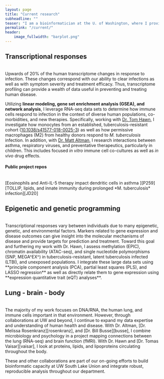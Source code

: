 ```yaml
---
layout: page
title: "Current research"
subheadline: ""
teaser: "I am a bioinformatician at the U. of Washington, where I provide data analysis expertise in next-generation sequencing and other high-throughput molecular data across a variety of projects relevant to human health and disease."
permalink: "/current/"
header:
    image_fullwidth: "barplot.png"
---
```


## Transcriptional responses
<br>
Upwards of 20% of the human transcriptome changes in response to infection. These changes correspond with our ability to clear infections as well as with symptom severity and treatment efficacy. Thus, transcriptome profiling can provide a wealth of data useful in preventing and treating human disease. 

Utilizing **linear modeling, gene set enrichment analysis (GSEA), and network analysis**, I leverage RNA-seq data sets to determine how immune cells respond to infection in the context of diverse human populations, co-morbidities, and new therapies. Specifically, working with [Dr. Tom Hawn][hawn], I investigate how monocytes from an established, tuberculosis-resistant cohort ([10.1038/s41577-018-0025-3][rstr]) as well as how permissive macrophages (M2) from healthy donors respond to *M. tuberculosis* infection. In addition, with [Dr. Matt Altman][altman], I research interactions between asthma, respiratory viruses, and preventative therapeutics, particularly in children. This includes focused *in vitro* immune cell co-cultures as well as *in vivo* drug effects.

#### Public project repos
<br>
[Eosinophils and Anti-IL-5 therapy impact dendritic cells in asthma ][P259]  
[TOLLIP, lipids, and innate immunity during prolonged *M. tuberculosis* infection][JD20]

## Epigenetic and genetic programming
<br>
Transcriptional responses vary between individuals due to many epigenetic, genetic, and environmental factors. Markers related to gene expression and disease outcomes can give insight into the molecular mechanisms of disease and provide targets for prediction and treatment. Toward this goal and furthering my work with Dr. Hawn, I assess methylation (EPIC), chromatin availability (ATAC-seq), and single nucleotide polymorphisms (SNP, MEGA^EX^) in tuberculosis-resistant, latent tuberculosis infected (LTBI), and unexposed populations. I integrate these large data sets using **principle component analysis (PCA), partial least squares (PLS), and LASSO regression** as well as directly relate them to gene expression using **expression quantitative trait (eQT) analyses**.

## Lung - brain - body
<br>
The majority of my work focuses on DNA/RNA, the human lung, and immune cells important in that environment. However, through collaborations at UW and beyond, I continue to expand my data expertise and understanding of human health and disease. With Dr. Altman, [Dr. Melissa Rosenkranz][rosenkranz], and [Dr. Bill Busse][busse], I combine microbiology and psychology in a project mapping connections between the lung (RNA-seq) and brain function (fMRI). With Dr. Hawn and [Dr. Tomas Vaisar][vaisar], I look at proteins, lipids, and lipoproteins circulating throughout the body.

These and other collaborations are part of our on-going efforts to build bioinformatic capacity at UW South Lake Union and integrate robust, reproducible analysis throughout our department.

[altman]: https://aid.uw.edu/faculty/matthew-c-altman-md-mphil
[busse]: https://www.medicine.wisc.edu/people-search/people/staff/53/Busse_William
[hawn]: https://aid.uw.edu/faculty/thomas-r-hawn-md-phd
[shah]: https://aid.uw.edu/faculty/javeed-ali-shah-md
[rosenkranz]: https://psych.wisc.edu/staff/rosenkranz-melissa-a/
[vaisar]: https://uwmdi.org/faculty/tomas-vaisar/

[rstr]: https://doi.org/10.1038/s41577-018-0025-3
[P259]: https://github.com/altman-lab/P259_pDC_public
[JS20]: https://github.com/altman-lab/JS20.01
